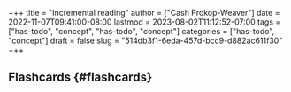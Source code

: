 +++
title = "Incremental reading"
author = ["Cash Prokop-Weaver"]
date = 2022-11-07T09:41:00-08:00
lastmod = 2023-08-02T11:12:52-07:00
tags = ["has-todo", "concept", "has-todo", "concept"]
categories = ["has-todo", "concept"]
draft = false
slug = "514db3f1-6eda-457d-bcc9-d882ac611f30"
+++

## Flashcards {#flashcards}
